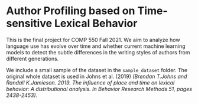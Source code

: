 # Author Profiling based on Time-sensitive Lexical Behavior
This is the final project for COMP 550 Fall 2021.
We aim to analyze how language use has evolve over time and whether current 
machine learning models to detect the subtle differences in the writing
styles of authors from different generations.

We include a small sample of the dataset in the `sample_dataset` folder. The original whole dataset is used in Johns et al. (2019) _(Brendan T.Johns and Randall K.Jamieson. 2019. The influence of place and time on lexical behavior: A distributional analysis. In Behavior Research Methods 51, pages 2438-2453)_. 
